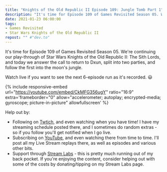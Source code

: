 ```yaml
---
title: "Knights of the Old Republic II Episode 109: Jungle Tomb Part 1"
description: "It's time for Episode 109 of Games Revisited Season 05. We're continuing our play-through of Star Wars Knights of the Old Republic II: The Sith Lords, and today we answer the call to return to Dxun, split into two parties, and follow the first into the moon's jungle."
date: 2021-01-23 06:00:00
tags:
- Games Revisited
- Star Wars Knights of the Old Republic II
repost: "" #"dev.to"
---
```


It's time for Episode 109 of Games Revisited Season 05. We're continuing our play-through of Star Wars Knights of the Old Republic II: The Sith Lords, and today we answer the call to return to Dxun, split into two parties, and follow the first into the moon's jungle.

Watch live if you want to see the next 6-episode run as it's recorded. :smiley:
<!--more-->

{% include responsive-embed url="https://youtube.com/embed/CkMFG356ugY" ratio="16:9" extra='frameborder="0" allow="accelerometer; autoplay; encrypted-media; gyroscope; picture-in-picture" allowfullscreen' %}

Help out by:
 * Following on [Twtich](https://twitch.tv/AnonJr_Live), and even watching when you have time! I have my streaming schedule posted there, and I sometimes do random extras - so if you follow you'll get notified when I go live.
 * Subscribing on [YouTube](http://www.youtube.com/channel/UCXafqhKHbkSUIrq0LAuu0tw), and even watching there from time to time. I'll post all my Live Stream replays there, as well as episodes and various other bits.
 * Support through [Stream Labs](https://streamlabs.com/anonjr_live) - this is pretty much running out of my back pocket. If you're enjoying the content, consider helping out with some of the costs by donating/tipping on my Stream Labs page.